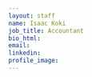 ```yaml
---
layout: staff
name: Isaac Koki
job_title: Accountant
bio_html:
email:
linkedin:
profile_image:
---
```



